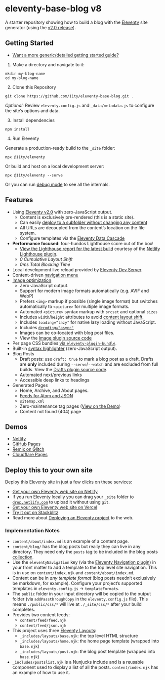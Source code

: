 # eleventy-base-blog v8

A starter repository showing how to build a blog with the [Eleventy](https://www.11ty.dev/) site generator (using the [v2.0 release](https://www.11ty.dev/blog/eleventy-v2/)).

## Getting Started

-   [Want a more generic/detailed getting started guide?](https://www.11ty.dev/docs/getting-started/)

1. Make a directory and navigate to it:

```
mkdir my-blog-name
cd my-blog-name
```

2. Clone this Repository

```
git clone https://github.com/11ty/eleventy-base-blog.git .
```

_Optional:_ Review `eleventy.config.js` and `_data/metadata.js` to configure the site’s options and data.

3. Install dependencies

```
npm install
```

4. Run Eleventy

Generate a production-ready build to the `_site` folder:

```
npx @11ty/eleventy
```

Or build and host on a local development server:

```
npx @11ty/eleventy --serve
```

Or you can run [debug mode](https://www.11ty.dev/docs/debugging/) to see all the internals.

## Features

-   Using [Eleventy v2.0](https://www.11ty.dev/blog/eleventy-v2/) with zero-JavaScript output.
    -   Content is exclusively pre-rendered (this is a static site).
    -   Can easily [deploy to a subfolder without changing any content](https://www.11ty.dev/docs/plugins/html-base/)
    -   All URLs are decoupled from the content’s location on the file system.
    -   Configure templates via the [Eleventy Data Cascade](https://www.11ty.dev/docs/data-cascade/)
-   **Performance focused**: four-hundos Lighthouse score out of the box!
    -   [View the Lighthouse report for the latest build](https://eleventy-base-blog.netlify.app/reports/lighthouse/) courtesy of the [Netlify Lighthouse plugin](https://github.com/netlify/netlify-plugin-lighthouse).
    -   _0 Cumulative Layout Shift_
    -   _0ms Total Blocking Time_
-   Local development live reload provided by [Eleventy Dev Server](https://www.11ty.dev/docs/dev-server/).
-   Content-driven [navigation menu](https://www.11ty.dev/docs/plugins/navigation/)
-   [Image optimization](https://www.11ty.dev/docs/plugins/image/)
    -   Zero-JavaScript output.
    -   Support for modern image formats automatically (e.g. AVIF and WebP)
    -   Prefers `<img>` markup if possible (single image format) but switches automatically to `<picture>` for multiple image formats.
    -   Automated `<picture>` syntax markup with `srcset` and optional `sizes`
    -   Includes `width`/`height` attributes to avoid [content layout shift](https://web.dev/cls/).
    -   Includes `loading="lazy"` for native lazy loading without JavaScript.
    -   Includes [`decoding="async"`](https://developer.mozilla.org/en-US/docs/Web/API/HTMLImageElement/decoding)
    -   Images can be co-located with blog post files.
    -   View the [Image plugin source code](https://github.com/11ty/eleventy-base-blog/blob/main/eleventy.config.images.js)
-   Per page CSS bundles [via `eleventy-plugin-bundle`](https://github.com/11ty/eleventy-plugin-bundle).
-   Built-in [syntax highlighter](https://www.11ty.dev/docs/plugins/syntaxhighlight/) (zero-JavaScript output).
-   Blog Posts
    -   Draft posts: use `draft: true` to mark a blog post as a draft. Drafts are **only** included during `--serve`/`--watch` and are excluded from full builds. View the [Drafts plugin source code](https://github.com/11ty/eleventy-base-blog/blob/main/eleventy.config.drafts.js).
    -   Automated next/previous links
    -   Accessible deep links to headings
-   Generated Pages
    -   Home, Archive, and About pages.
    -   [Feeds for Atom and JSON](https://www.11ty.dev/docs/plugins/rss/)
    -   `sitemap.xml`
    -   Zero-maintenance tag pages ([View on the Demo](https://eleventy-base-blog.netlify.app/tags/))
    -   Content not found (404) page

## Demos

-   [Netlify](https://eleventy-base-blog.netlify.com/)
-   [GitHub Pages](https://11ty.github.io/eleventy-base-blog/)
-   [Remix on Glitch](https://glitch.com/~11ty-eleventy-base-blog)
-   [Cloudflare Pages](https://eleventy-base-blog-d2a.pages.dev/)

## Deploy this to your own site

Deploy this Eleventy site in just a few clicks on these services:

-   [Get your own Eleventy web site on Netlify](https://app.netlify.com/start/deploy?repository=https://github.com/11ty/eleventy-base-blog)
-   If you run Eleventy locally you can drag your `_site` folder to [`drop.netlify.com`](https://drop.netlify.com/) to upload it without using `git`.
-   [Get your own Eleventy web site on Vercel](https://vercel.com/import/project?template=11ty%2Feleventy-base-blog)
-   [Try it out on Stackblitz](https://stackblitz.com/github/11ty/eleventy-base-blog)
-   Read more about [Deploying an Eleventy project](https://www.11ty.dev/docs/deployment/) to the web.

### Implementation Notes

-   `content/about/index.md` is an example of a content page.
-   `content/blog/` has the blog posts but really they can live in any directory. They need only the `posts` tag to be included in the blog posts [collection](https://www.11ty.dev/docs/collections/).
-   Use the `eleventyNavigation` key (via the [Eleventy Navigation plugin](https://www.11ty.dev/docs/plugins/navigation/)) in your front matter to add a template to the top level site navigation. This is in use on `content/index.njk` and `content/about/index.md`.
-   Content can be in _any template format_ (blog posts needn’t exclusively be markdown, for example). Configure your project’s supported templates in `eleventy.config.js` -> `templateFormats`.
-   The `public` folder in your input directory will be copied to the output folder (via `addPassthroughCopy` in the `eleventy.config.js` file). This means `./public/css/*` will live at `./_site/css/*` after your build completes.
-   Provides two content feeds:
    -   `content/feed/feed.njk`
    -   `content/feed/json.njk`
-   This project uses three [Eleventy Layouts](https://www.11ty.dev/docs/layouts/):
    -   `_includes/layouts/base.njk`: the top level HTML structure
    -   `_includes/layouts/home.njk`: the home page template (wrapped into `base.njk`)
    -   `_includes/layouts/post.njk`: the blog post template (wrapped into `base.njk`)
-   `_includes/postslist.njk` is a Nunjucks include and is a reusable component used to display a list of all the posts. `content/index.njk` has an example of how to use it.
